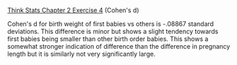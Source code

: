 [Think Stats Chapter 2 Exercise 4](http://greenteapress.com/thinkstats2/html/thinkstats2003.html#toc24) (Cohen's d)

Cohen's d for birth weight of first babies vs others is -.08867 standard deviations.  This difference is minor but shows a slight tendency towards first babies being smaller than other birth order babies.  This shows a somewhat stronger indication of difference than the difference in pregnancy length but it is similarly not very significantly large.

